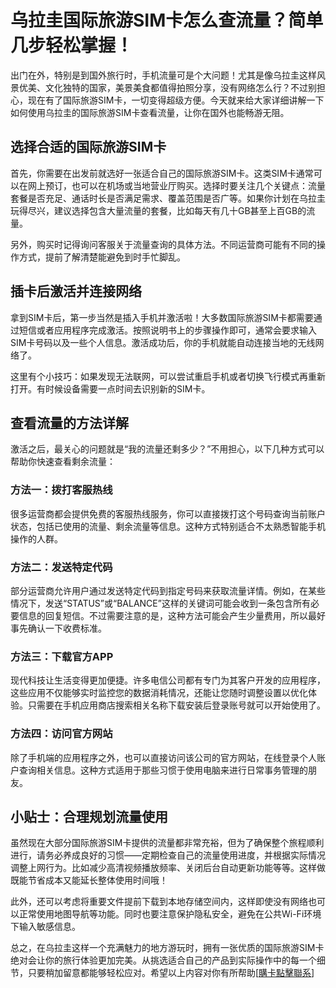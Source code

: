 # 乌拉圭国际旅游SIM卡怎么查流量？简单几步轻松掌握！

出门在外，特别是到国外旅行时，手机流量可是个大问题！尤其是像乌拉圭这样风景优美、文化独特的国家，美景美食都值得拍照分享，没有网络怎么行？不过别担心，现在有了国际旅游SIM卡，一切变得超级方便。今天就来给大家详细讲解一下如何使用乌拉圭的国际旅游SIM卡查看流量，让你在国外也能畅游无阻。

## 选择合适的国际旅游SIM卡

首先，你需要在出发前就选好一张适合自己的国际旅游SIM卡。这类SIM卡通常可以在网上预订，也可以在机场或当地营业厅购买。选择时要关注几个关键点：流量套餐是否充足、通话时长是否满足需求、覆盖范围是否广等。如果你计划在乌拉圭玩得尽兴，建议选择包含大量流量的套餐，比如每天有几十GB甚至上百GB的流量。

另外，购买时记得询问客服关于流量查询的具体方法。不同运营商可能有不同的操作方式，提前了解清楚能避免到时手忙脚乱。

## 插卡后激活并连接网络

拿到SIM卡后，第一步当然是插入手机并激活啦！大多数国际旅游SIM卡都需要通过短信或者应用程序完成激活。按照说明书上的步骤操作即可，通常会要求输入SIM卡号码以及一些个人信息。激活成功后，你的手机就能自动连接当地的无线网络了。

这里有个小技巧：如果发现无法联网，可以尝试重启手机或者切换飞行模式再重新打开。有时候设备需要一点时间去识别新的SIM卡。

## 查看流量的方法详解

激活之后，最关心的问题就是“我的流量还剩多少？”不用担心，以下几种方式可以帮助你快速查看剩余流量：

### 方法一：拨打客服热线
很多运营商都会提供免费的客服热线服务，你可以直接拨打这个号码查询当前账户状态，包括已使用的流量、剩余流量等信息。这种方式特别适合不太熟悉智能手机操作的人群。

### 方法二：发送特定代码
部分运营商允许用户通过发送特定代码到指定号码来获取流量详情。例如，在某些情况下，发送“STATUS”或“BALANCE”这样的关键词可能会收到一条包含所有必要信息的回复短信。不过需要注意的是，这种方法可能会产生少量费用，所以最好事先确认一下收费标准。

### 方法三：下载官方APP
现代科技让生活变得更加便捷。许多电信公司都有专门为其客户开发的应用程序，这些应用不仅能够实时监控您的数据消耗情况，还能让您随时调整设置以优化体验。只需要在手机应用商店搜索相关名称下载安装后登录账号就可以开始使用了。

### 方法四：访问官方网站
除了手机端的应用程序之外，也可以直接访问该公司的官方网站，在线登录个人账户查询相关信息。这种方式适用于那些习惯于使用电脑来进行日常事务管理的朋友。

## 小贴士：合理规划流量使用

虽然现在大部分国际旅游SIM卡提供的流量都非常充裕，但为了确保整个旅程顺利进行，请务必养成良好的习惯——定期检查自己的流量使用进度，并根据实际情况调整上网行为。比如减少高清视频播放频率、关闭后台自动更新功能等等。这样做既能节省成本又能延长整体使用时间哦！

此外，还可以考虑将重要文件提前下载到本地存储空间内，这样即使没有网络也可以正常使用地图导航等功能。同时也要注意保护隐私安全，避免在公共Wi-Fi环境下输入敏感信息。

总之，在乌拉圭这样一个充满魅力的地方游玩时，拥有一张优质的国际旅游SIM卡绝对会让你的旅行体验更加完美。从挑选适合自己的产品到实际操作中的每一个细节，只要稍加留意都能够轻松应对。希望以上内容对你有所帮助[[購卡點擊聯系](https://t.me/s/SXDXQF)]
